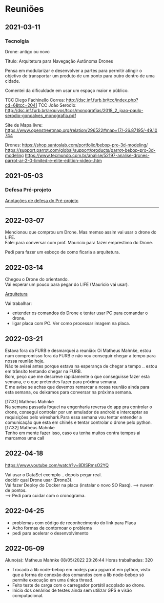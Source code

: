 # Reuniões

## 2021-03-11

### Tecnolgia

Drone: antigo ou novo

Título: Arquitetura para Navegação Autônoma Drones

Pensa em modularizar e desenvolver a partes para permitir atingir o objetivo de
transportar um produto de um ponto para outro dentro de uma cidade.

Comentei da dificuldade em usar um espaço maior e público.

TCC Diego Fachinello Correa: <http://dsc.inf.furb.br/tcc/index.php?cd=6&tcc=2041>
TCC João Serodio: <http://dsc.inf.furb.br/arquivos/tccs/monografias/2018_2_joao-paulo-serodio-goncalves_monografia.pdf>

Site de Mapa livre: <https://www.openstreetmap.org/relation/296522#map=17/-26.87195/-49.10744>

Drones:
<https://shop.santoslab.com/portfolio/bebop-pro-3d-modeling/>
<https://support.parrot.com/global/support/products/parrot-bebop-pro-3d-modeling>
<https://www.tecmundo.com.br/analise/52197-analise-drones-parrot-ar-2-0-limited-e-elite-edition-video-.htm>

## 2021-05-03

### Defesa Pré-projeto

[Anotações de defesa do Pré-projeto](./tcc_MatheusMahnke_2021-05-03_PreProjeto_Defesa.md)

----

## 2022-03-07

Mencionou que comprou um Drone. Mas memso assim vai usar o drone do LIFE.  
Falei para conversar com prof. Maurício para fazer emprestimo do Drone.  

Pedi para fazer um esboço de como ficaria a arquitetura.  

## 2022-03-14

Chegou o Drone do orientando.  
Vai esperar um pouco para pegar do LIFE (Maurício vai usar).  

[Arquitetura](./arquitetura.svg "Arquitetura")  

Vai trabalhar:

- entender os comandos do Drone e tentar usar PC para comandar o drone.  
- ligar placa com PC. Ver como processar imagem na placa.  

## 2022-03-21

Estava fora da FURB e desmarquei a reunião:
Oi Matheus Mahnke, estou num compromisso fora da FURB e não vou conseguir chegar a tempo para nossa reunião hoje.  
Não te avisei antes porque estava na esperança de chegar a tempo .. estou em trânsito tentando chegar na FURB.  
Bom, peço que me descreve rapidamente o que conseguisse fazer esta semana, e o que pretendes fazer para próxima semana.  
E me avise se achas que devemos remarcar a nossa reunião ainda para esta semana, ou deixamos para conversar na próxima semana.  

[17:31] Matheus Mahnke  
Na semana passada foquei na engenharia reversa do app pra controlar o drone, consegui controlar por um emulador de android e interceptar as requisições pelo wireshark.Para essa semana vou tentar entender a comunicação que esta em chinês e tentar controlar o drone pelo python.  
[17:32] Matheus Mahnke  
Tenho em mente fazer isso, caso eu tenha muitos contra tempos ai marcamos uma call  

## 2022-04-18  

<https://www.youtube.com/watch?v=8DISRmsO2YQ>

Vai usar o DataSet exemplo .. depois pegar real.  
decidir qual Drone usar (Drone3).  
Vai fazer Deploy do Docker na placa (instalar o novo SO Rasq). --> nuvem de pontos.  
--> Pedi para cuidar com o cronograma.  

## 2022-04-25

- problemas com código de reconhecimento do link para Placa  
- Acho formas de contornoar o problema  
- pedi para acelerar o desenvolvimento  

## 2022-05-09

Aluno(a): Matheus Mahnke
08/05/2022 23:26:44
Horas trabalhadas: 320

- Trocado a lib node-bebop em nodejs para pyparrot em python, visto que a forma de conexão dos comandos com a lib node-bebop só permite execução em uma única thread.  
- Feito teste de carga com o carregador portátil acoplado ao drone.  
- Inicio dos cenários de testes ainda sem utilizar GPS e visão computacional.  
